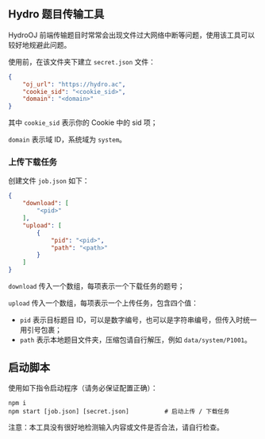 ## Hydro 题目传输工具

HydroOJ 前端传输题目时常常会出现文件过大网络中断等问题，使用该工具可以较好地规避此问题。

使用前，在该文件夹下建立 `secret.json` 文件：

```json
{
    "oj_url": "https://hydro.ac",
    "cookie_sid": "<cookie_sid>",
    "domain": "<domain>"
}
```

其中 `cookie_sid` 表示你的 Cookie 中的 sid 项；

`domain` 表示域 ID，系统域为 `system`。

### 上传下载任务

创建文件 `job.json` 如下：

```json
{
    "download": [
        "<pid>"
    ],
    "upload": [
        {
            "pid": "<pid>",
            "path": "<path>"
        }
    ]
}
```

`download` 传入一个数组，每项表示一个下载任务的题号；

`upload` 传入一个数组，每项表示一个上传任务，包含四个值：

- `pid` 表示目标题目 ID，可以是数字编号，也可以是字符串编号，但传入时统一用引号包裹；
- `path` 表示本地题目文件夹，压缩包请自行解压，例如 `data/system/P1001`。

## 启动脚本

使用如下指令启动程序（请务必保证配置正确）：

```shell
npm i
npm start [job.json] [secret.json]          # 启动上传 / 下载任务
```

注意：本工具没有很好地检测输入内容或文件是否合法，请自行检查。